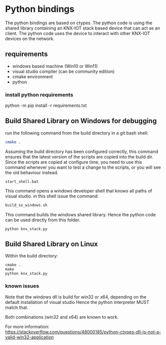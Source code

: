 # Python bindings 


The python bindings are based on ctypes.
The python code is using the shared library containing an KNX-IOT stack based device that can act as an client.
The python code uses the device to interact with other KNX-IOT devices on the network.

## requirements

- windows based machine (Win10 or Win11)
- visual studio compiler (can be community edition)
- cmake environment
- python

### install python requirements

python -m pip install -r requirements.txt


## Build Shared Library on Windows for debugging

run the following command from the build directory in a git bash shell:

```bash
cmake .
```
Assuming the build directory has been configured correctly, this command ensures that the latest
version of the scripts are copied into the build dir. Since the scripts are copied at configure time,
you need to use this command whenever you want to test a change to the scripts, or you will see the
old behaviour instead.

```
start_shell.bat
```
This command opens a windows developer shell that knows all paths of visual studio.
in this shell issue the command:

```bash
build_so_windows.sh
```

This command builds the windows shared library.
Hence the python code can be used directly from this folder.

```
python knx_stack.py
```

## Build Shared Library on Linux
Within the build directory:
```
cmake .
make
python knx_stack.py
```

### known issues

Note that the windows dll is build for win32 or x64, depending on the default installation of visual studio
Hence the python interpreter MUST match that.

Both combinations (win32 and x64) are known to work.

For more information: https://stackoverflow.com/questions/48000185/python-ctypes-dll-is-not-a-valid-win32-application
